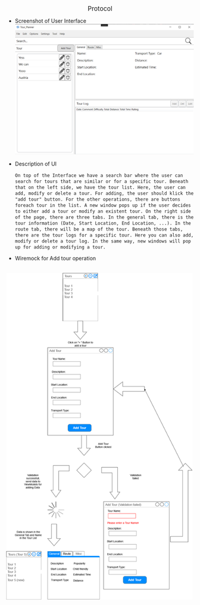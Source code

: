 <center><big>Protocol</big></center>

- Screenshot of User Interface 
    <img title="User Interface" alt="Screenshot of User Interface" src="UI_image.png">

- Description of UI
    ```
    On top of the Interface we have a search bar where the user can search for tours that are similar or for a specific tour. Beneath that on the left side, we have the tour list. Here, the user can add, modify or delete a tour. For adding, the user should klick the "add tour" button. For the other operations, there are buttons foreach tour in the list. A new window pops up if the user decides to either add a tour or modify an existent tour. On the right side of the page, there are three tabs. In the general tab, there is the tour information (Date, Start Location, End Location, ...). In the route tab, there will be a map of the tour. Beneath those tabs, there are the tour logs for a specific tour. Here you can also add, modify or delete a tour log. In the same way, new windows will pop up for adding or modifying a tour. 
    ```
    

- Wiremock for Add tour operation 
<br/>
    <img title="Add Tour" alt="Wireframe of Add Tour Function" src="Wiremock_Add-Tour.drawio.png" width="500">
